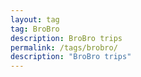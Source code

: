```yaml
---
layout: tag
tag: BroBro
description: BroBro trips
permalink: /tags/brobro/
description: "BroBro trips"
---
```

